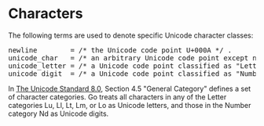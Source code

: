 # Characters

The following terms are used to denote specific Unicode character classes:

<pre>
<a id="newline">newline</a>        = /* the Unicode code point U+000A */ .
<a id="unicode_char">unicode_char</a>   = /* an arbitrary Unicode code point except newline */ .
<a id="unicode_letter">unicode_letter</a> = /* a Unicode code point classified as "Letter" */ .
<a id="unicode_digit">unicode_digit</a>  = /* a Unicode code point classified as "Number, decimal digit" */ .
</pre>

In [The Unicode Standard 8.0](http://www.unicode.org/versions/Unicode8.0.0/), Section 4.5 "General Category" defines a set of character categories. Go treats all characters in any of the Letter categories Lu, Ll, Lt, Lm, or Lo as Unicode letters, and those in the Number category Nd as Unicode digits.